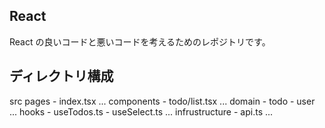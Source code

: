 ## React

React の良いコードと悪いコードを考えるためのレポジトリです。


## ディレクトリ構成

src
   pages
     - index.tsx
     ...
   components
     - todo/list.tsx
     ...
   domain
     - todo
     - user
     ...
   hooks
     - useTodos.ts
     - useSelect.ts
     ...
   infrustructure
     - api.ts
     ...


